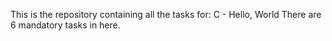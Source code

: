 This is the repository containing all the tasks for:
C - Hello, World
There are 6 mandatory tasks in here.
